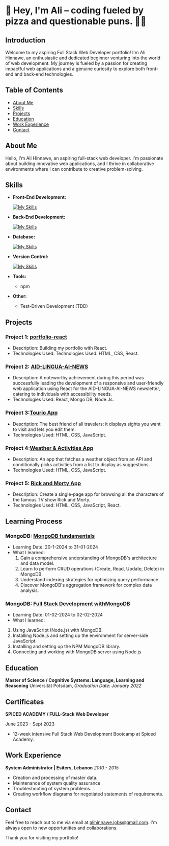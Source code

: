 # 🍕 Hey, I'm Ali – coding fueled by pizza and questionable puns. 🍕😄

## Introduction

Welcome to my aspiring Full Stack Web Developer portfolio! I'm Ali Hinnawe, an enthusiastic and dedicated beginner venturing into the world of web development. My journey is fueled by a passion for creating impactful web applications and a genuine curiosity to explore both front-end and back-end technologies.


## Table of Contents

- [About Me](#about-me)
- [Skills](#skills)
- [Projects](#projects)
- [Education](#education)
- [Work Experience](#work-experience)
- [Contact](#contact)

## About Me

Hello, I'm Ali Hinnawe, an aspiring full-stack web developer. I'm passionate about building innovative web applications, and I thrive in collaborative environments where I can contribute to creative problem-solving.


## Skills

- **Front-End Development:**

  [![My Skills](https://skillicons.dev/icons?i=html,css,js,ts,react,nextjs)](https://skillicons.dev)

- **Back-End Development:**
  
  [![My Skills](https://skillicons.dev/icons?i=nodejs,mongodb)](https://skillicons.dev)


- **Database:**
  
  [![My Skills](https://skillicons.dev/icons?i=mongodb)](https://skillicons.dev)

- **Version Control:**
  
  [![My Skills](https://skillicons.dev/icons?i=git,github)](https://skillicons.dev)

- **Tools:**
  - npm

- **Other:**
  - Test-Driven Development (TDD) <i class="fas fa-vial"></i>

## Projects

### Project 1: [portfolio-react](https://github.com/alihinnawe/portfolio-react)

- Description: Building my portfolio with React.
- Technologies Used:  Technologies Used:  HTML, CSS, React.

### Project 2: [AID-LINGUA-AI-NEWS](https://github.com/alihinnawe/AID-LINGUA-AI-NEWS)

- Description: A noteworthy achievement during this period was successfully leading the development of a responsive and user-friendly web application using React for the AID-LINGUA-AI-NEWS newsletter, catering to individuals with
accessibility needs.
- Technologies Used:  React, Mongo DB, Node Js.

### Project 3:[Tourio App](https://github.com/alex-code42/ali_alex_tourio_app)

- Description: The best friend of all travelers: it displays sights you want to visit and lets you edit them.
- Technologies Used:  HTML, CSS, JavaScript.
  
### Project 4:[Weather & Activities App](https://github.com/alihinnawe/Ali-Serge-Weather)
- Description: An app that fetches a weather object from an API and conditionally picks activities from a list to display as suggestions.
- Technologies Used: HTML, CSS, JavaScript.
  
### Project 5: [Rick and Morty App](https://github.com/alihinnawe/Ali-Rouzbehan-Proj3)
- Description: Create a single-page app for browsing all the characters of the famous TV show Rick and Morty.
- Technologies Used:  HTML, CSS, JavaScript, React.

## Learning Process

### MongoDB: [MongoDB fundamentals](https://www.amazon.com/MongoDB-Jobseekers-heights-career-English/dp/9355518250)
  - Learning Date: 20-1-2024 to 31-01-2024
- What I learned:
  1. Gain a comprehensive understanding of MongoDB's architecture and data model.
  2. Learn to perform CRUD operations (Create, Read, Update, Delete) in MongoDB.
  3. Understand indexing strategies for optimizing query performance.
  4. Discover MongoDB's aggregation framework for complex data analysis.

### MongoDB: [Full Stack Development withMongoDB](https://bpbonline.com/products/full-stack-development-with-mongodb?_pos=1&_sid=a53a2c992&_ss=r)
  - Learning Date: 01-02-2024 to 02-02-2024
- What I learned:
 1. Using JavaScript (Node.js) with MongoDB.
 2. Installing Node.js and setting up the environment for server-side JavaScript.
 3. Installing and setting up the NPM MongoDB library.
 4. Connecting and working with MongoDB server using Node.js
    
## Education

**Master of Science / Cognitive Systems: Language, Learning and Reasoning**
Universität Potsdam,
*Graduation Date:  January 2022*

## Certificates 

**SPICED ACADEMY / FULL-Stack Web Developer**

June 2023 - Sept 2023
- 12-week intensive Full Stack Web
Development Bootcamp at Spiced Academy.

## Work Experience

**System Administrator | Esiters, Lebanon**
*2010 - 2015*

- Creation and processing of master data.
- Maintenance of system quality assurance
- Troubleshooting of system problems.
- Creating workflow diagrams for negotiated statements of requirements.
    
## Contact

Feel free to reach out to me via email at alihinnawe.jobs@gmail.com. I'm always open to new opportunities and collaborations.

Thank you for visiting my portfolio!



